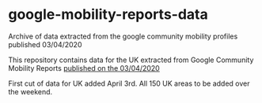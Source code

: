 # google-mobility-reports-data
Archive of data extracted from the google community mobility profiles published 03/04/2020

This repository contains data for the UK extracted from Google Community Mobility Reports [published on the 03/04/2020](https://www.google.com/covid19/mobility/)

First cut of data for UK added April 3rd. All 150 UK areas to be added over the weekend. 
